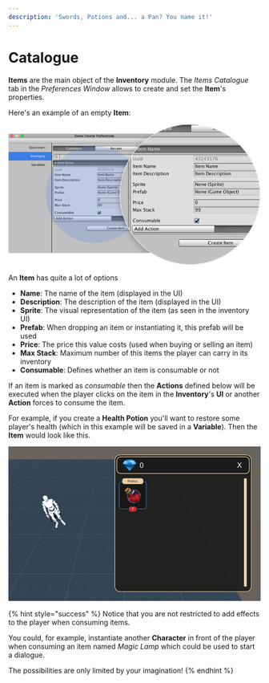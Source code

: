```yaml
---
description: 'Swords, Potions and... a Pan? You name it!'
---
```


# Catalogue

**Items** are the main object of the **Inventory** module. The _Items Catalogue_ tab in the _Preferences Window_ allows to create and set the **Item**'s properties.

Here's an example of an empty **Item**:

![\(Example of an item definition\)](../../.gitbook/assets/inventory-catalogue.jpg)

An **Item** has quite a lot of options

* **Name**: The name of the item \(displayed in the UI\)
* **Description**: The description of the item \(displayed in the UI\)
* **Sprite**: The visual representation of the item \(as seen in the inventory UI\)
* **Prefab**: When dropping an item or instantiating it, this prefab will be used
* **Price**: The price this value costs \(used when buying or selling an item\)
* **Max Stack**: Maximum number of this items the player can carry in its inventory
* **Consumable**: Defines whether an item is consumable or not

If an item is marked as _consumable_ then the **Actions** defined below will be executed when the player clicks on the item in the **Inventory**'s **UI** or another **Action** forces to consume the item.

For example, if you create a **Health Potion** you'll want to restore some player's health \(which in this example will be saved in a **Variable**\). Then the **Item** would look like this.

![\(Example of how a Potion item looks in the RPG Inventory skin\)](../../.gitbook/assets/inventory-catalogue-game.jpg)

{% hint style="success" %}
Notice that you are not restricted to add effects to the player when consuming items. 

You could, for example, instantiate another **Character** in front of the player when consuming an item named _Magic Lamp_ which could be used to start a dialogue. 

The possibilities are only limited by your imagination!
{% endhint %}

